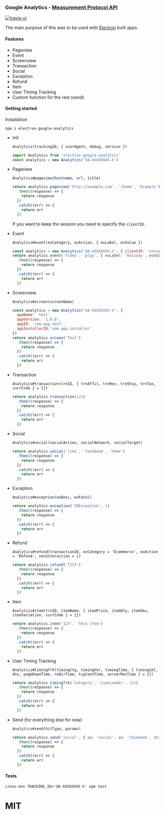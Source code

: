 ### Google Analytics - [Measurement Protocol API](https://developers.google.com/analytics/devguides/collection/protocol/v1/)

[![travis-ci](https://travis-ci.org/vacu/electron-google-analytics.svg?branch=master)](https://travis-ci.org/vacu/electron-google-analytics)


The main purpose of this was to be used with [Electron](http://electron.atom.io/) built apps.

#### Features
* Pageview
* Event
* Screenview
* Transaction
* Social
* Exception
* Refund
* Item
* User Timing Tracking
* Custom function for the rest (send)

#### Getting started
Installation
```
npm i electron-google-analytics
```

* Init

    `Analytics(trackingID, { userAgent, debug, version })`
    ```javascript
    import Analytics from 'electron-google-analytics'
    const analytics = new Analytics('UA-XXXXXXXX-X')
    ```

* Pageview

  `Analytics#pageview(hostname, url, title)`
  ```javascript
  return analytics.pageview('http://example.com', '/home', 'Example')
    .then((response) => {
      return response
    })
    .catch((err) => {
      return err
    })
  ```
  If you want to keep the session you need to specify the `clientID`.

* Event

  `Analytics#event(evCategory, evAction, { evLabel, evValue })`
  ```javascript
  const analytics = new Analytics('UA-XXXXXXXX-X', { clientID: 'xxxxxxxx-xxxx-xxxx-xxxx-xxxxxxxxxxxx' })
  return analytics.event('Video', 'play', { evLabel: 'holiday', evValue: 300})
    .then((response) => {
      return response
    })
    .catch((err) => {
      return err
    })
  ```

* Screenview

  `Analytics#screen(screenName)`
  ```javascript
  const analytics = new Analytics('UA-XXXXXXXX-X', { 
    appName: 'test', 
    appVersion: '1.0.0', 
    appID: 'com.app.test', 
    appInstallerID:'com.app.installer'
  })
  return analytics.screen('Test')
    .then((response) => {
      return response
    })
    .catch((err) => {
      return err
    })
  ```

* Transaction

  `Analytics#transaction(trnID, { trnAffil, trnRev, trnShip, trnTax, currCode } = {})`
  ```javascript
  return analytics.transaction(123)
    .then((response) => {
      return response
    })
    .catch((err) => {
      return err
    })
  ```

* Social

  `Analytics#social(socialAction, socialNetwork, socialTarget)`
  ```javascript
  return analytics.social('like', 'facebook', 'home')
    .then((response) => {
      return response
    })
    .catch((err) => {
      return err
    })
  ```

* Exception

  `Analytics#exception(exDesc, exFatal)`
  ```javascript
  return analytics.exception('IOException', 1)
    .then((response) => {
      return response
    })
    .catch((err) => {
      return err
    })
  ```

* Refund

  `Analytics#refund(transactionID, evCategory = 'Ecommerce', evAction = 'Refund', nonInteraction = 1)`
  ```javascript
  return analytics.refund('T123')
    .then((response) => {
      return response
    })
    .catch((err) => {
      return err
    })
  ```

* Item

  `Analytics#item(trnID, itemName, { itemPrice, itemQty, itemSku, itemVariation, currCode } = {})`
  ```javascript
  return analytics.item('123', 'Test item')
    .then((response) => {
      return response
    })
    .catch((err) => {
      return err
    })
  ```

* User Timing Tracking

  `Analytics#timingTrk(timingCtg, timingVar, timingTime, { timingLbl, dns, pageDownTime, redirTime, tcpConnTime, serverResTime } = {})`
  ```javascript
  return analytics.timingTrk('Category', 'jsonLoader', 123)
    .then((response) => {
      return response
    })
    .catch((err) => {
      return err
    })
  ```

* Send (for everything else for now)

  `Analytics#send(hitType, params)`
  ```javascript
  return analytics.send('social', { sa: 'social', sn: 'facebook', st: 'home' })
    .then((response) => {
      return response
    })
    .catch((err) => {
      return err
    })
  ```

#### Tests
```
cross-env TRACKING_ID='UA-XXXXXXXX-X' npm test
```

# MIT
